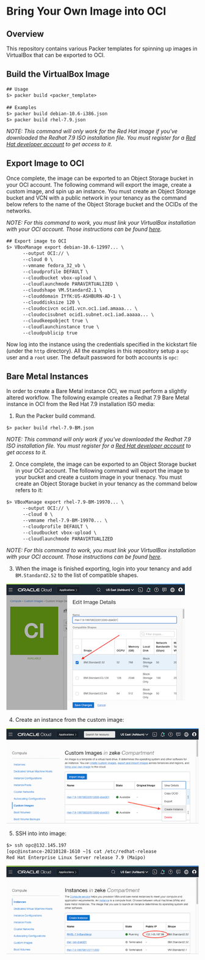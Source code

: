 # Bring Your Own Image into OCI
## Overview

This repository contains various Packer templates for spinning up images in VirtualBox that can be exported to OCI.

## Build the VirtualBox Image

```
## Usage
$> packer build <packer_template>

## Examples 
$> packer build debian-10.6-i386.json
$> packer build rhel-7.9.json
```

*NOTE: This command will only work for the Red Hat image if you've downloaded the Redhat 7.9 ISO installation file. You must register for a [Red Hat developer account](https://sso.redhat.com/auth/realms/redhat-external/login-actions/registration?client_id=rhd-web&tab_id=TPAJPLu9Cnk) to get access to it.*


## Export Image to OCI
Once complete, the image can be exported to an Object Storage bucket in your OCI account. The following command will export the image, create a custom image, and spin up an instance. You must create an Object Storage bucket and VCN with a public network in your tenancy as the command below refers to the name of the Object Storage bucket and the OCIDs of the networks.

*NOTE: For this command to work, you must link your VirtualBox installation with your OCI account. Those instructions can be found [here](http://www.oracle.com/us/technologies/virtualization/oracle-vm-vb-oci-export-20190502-5480003.pdf#%5B%7B%22num%22%3A47%2C%22gen%22%3A0%7D%2C%7B%22name%22%3A%22XYZ%22%7D%2C51%2C727%2C0%5D).*

```
## Export image to OCI
$> VBoxManage export debian-10.6-12997... \
      --output OCI:// \
      --cloud 0 \
      --vmname fedora_32_vb \
      --cloudprofile DEFAULT \
      --cloudbucket vbox-upload \
      --cloudlaunchmode PARAVIRTUALIZED \
      --cloudshape VM.Standard2.1 \
      --clouddomain IYfK:US-ASHBURN-AD-1 \
      --clouddisksize 120 \
      --cloudocivcn ocid1.vcn.oc1.iad.amaaa... \
      --cloudocisubnet ocid1.subnet.oc1.iad.aaaaa... \
      --cloudkeepobject true \
      --cloudlaunchinstance true \
      --cloudpublicip true
```

Now log into the instance using the credentials specified in the kickstart file (under the ```http``` directory). All the examples in this repository setup a `opc` user and a `root` user. The default password for both accounts is `opc`:


## Bare Metal Instances
In order to create a Bare Metal instance OCI, we must perform a slightly altered workflow. The following example creates a Redhat 7.9 Bare Metal instance in OCI from the Red Hat 7.9 installation ISO media:

1. Run the Packer build command. 
```
$> packer build rhel-7.9-BM.json
```
*NOTE: This command will only work if you've downloaded the Redhat 7.9 ISO installation file. You must register for a [Red Hat developer account](https://sso.redhat.com/auth/realms/redhat-external/login-actions/registration?client_id=rhd-web&tab_id=TPAJPLu9Cnk) to get access to it.*

2. Once complete, the image can be exported to an Object Storage bucket in your OCI account. The following command will export the image to your bucket and create a custom image in your tnenacy. You must create an Object Storage bucket  in your tenancy as the command below refers to it:
```
$> VBoxManage export rhel-7.9-BM-19970... \
      --output OCI:// \
      --cloud 0 \
      --vmname rhel-7.9-BM-19970... \
      --cloudprofile DEFAULT \
      --cloudbucket vbox-upload \
      --cloudlaunchmode PARAVIRTUALIZED
 ```
 *NOTE: For this command to work, you must link your VirtualBox installation with your OCI account. Those instructions can be found [here](http://www.oracle.com/us/technologies/virtualization/oracle-vm-vb-oci-export-20190502-5480003.pdf#%5B%7B%22num%22%3A47%2C%22gen%22%3A0%7D%2C%7B%22name%22%3A%22XYZ%22%7D%2C51%2C727%2C0%5D).*
 
 3. When the image is finished exporting, login into your tenancy and add ```BM.Standard2.52``` to the list of compatible shapes. 
 
 ![compatible shapes](screenshots/compatible_shapes.png)
 
 4. Create an instance from the custom image:
 
 ![create instance](screenshots/create_instance.png)
 
 5. SSH into into image:
 
 ```
 $> ssh opc@132.145.197
 [opc@instance-20210128-1610 ~]$ cat /etc/redhat-release 
 Red Hat Enterprise Linux Server release 7.9 (Maipo)
 ```
 
 ![ssh](screenshots/ssh.png)
 
 
 
 
 



